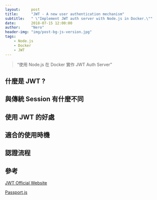 ```yaml
---
layout:     post
title:      "JWT - A new user authentication mechanism"
subtitle:   " \"Implement JWT auth server with Node.js in Docker.\""
date:       2018-07-15 12:00:00
author:     "Nero"
header-img: "img/post-bg-js-version.jpg"
tags:
    - Node.js
    - Docker
    - JWT
---
```


> “使用 Node.js 在 Docker 實作 JWT Auth Server”

## 什麼是 JWT ?

## 與傳統 Session 有什麼不同

## 使用 JWT 的好處

## 適合的使用時機

## 認證流程

## 參考
[JWT Official Website](https://jwt.io/)

[Passport.js](http://www.passportjs.org/docs/downloads/html/)
